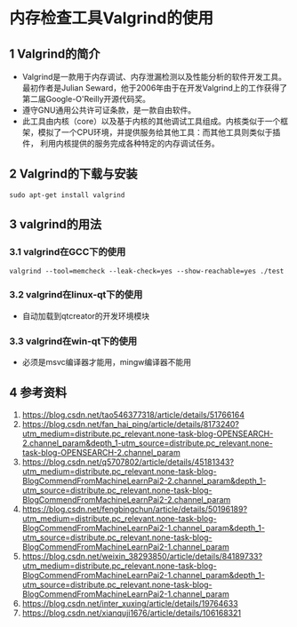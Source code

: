 # 内存检查工具Valgrind的使用   

## 1 Valgrind的简介   
-  Valgrind是一款用于内存调试、内存泄漏检测以及性能分析的软件开发工具。 最初作者是Julian Seward，他于2006年由于在开发Valgrind上的工作获得了第二届Google-O'Reilly开源代码奖。     
- 遵守GNU通用公共许可证条款，是一款自由软件。   
- 此工具由内核（core）以及基于内核的其他调试工具组成。内核类似于一个框架，模拟了一个CPU环境，并提供服务给其他工具：而其他工具则类似于插件， 利用内核提供的服务完成各种特定的内存调试任务。    

## 2 Valgrind的下载与安装   
```shell
sudo apt-get install valgrind
```
## 3 valgrind的用法    
### 3.1 valgrind在GCC下的使用   

```shell
valgrind --tool=memcheck --leak-check=yes --show-reachable=yes ./test   
```


### 3.2 valgrind在linux-qt下的使用    
- 自动加载到qtcreator的开发环境模块      

### 3.3 valgrind在win-qt下的使用    
- 必须是msvc编译器才能用，mingw编译器不能用    


## 4  参考资料   

1. https://blog.csdn.net/tao546377318/article/details/51766164    
2. https://blog.csdn.net/fan_hai_ping/article/details/8173240?utm_medium=distribute.pc_relevant.none-task-blog-OPENSEARCH-2.channel_param&depth_1-utm_source=distribute.pc_relevant.none-task-blog-OPENSEARCH-2.channel_param   
3. https://blog.csdn.net/q5707802/article/details/45181343?utm_medium=distribute.pc_relevant.none-task-blog-BlogCommendFromMachineLearnPai2-2.channel_param&depth_1-utm_source=distribute.pc_relevant.none-task-blog-BlogCommendFromMachineLearnPai2-2.channel_param    
4. https://blog.csdn.net/fengbingchun/article/details/50196189?utm_medium=distribute.pc_relevant.none-task-blog-BlogCommendFromMachineLearnPai2-1.channel_param&depth_1-utm_source=distribute.pc_relevant.none-task-blog-BlogCommendFromMachineLearnPai2-1.channel_param     
5. https://blog.csdn.net/weixin_38293850/article/details/84189733?utm_medium=distribute.pc_relevant.none-task-blog-BlogCommendFromMachineLearnPai2-1.channel_param&depth_1-utm_source=distribute.pc_relevant.none-task-blog-BlogCommendFromMachineLearnPai2-1.channel_param     
6. https://blog.csdn.net/inter_xuxing/article/details/19764633  
7. https://blog.csdn.net/xianquji1676/article/details/106168321